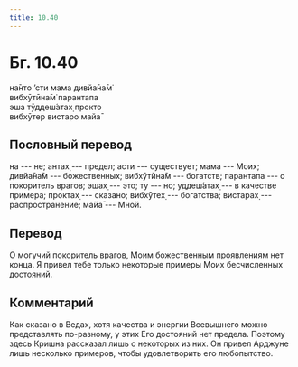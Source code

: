 ```yaml
---
title: 10.40
---
```


# Бг. 10.40
на̄нто ’сти мама дивйа̄на̄м̇<br/>
вибхӯтӣна̄м̇ парантапа<br/>
эша тӯддеш́атах̣ прокто<br/>
вибхӯтер вистаро майа̄
## Пословный перевод

на --- не; антах̣ --- предел; асти --- существует; мама --- Моих;
дивйа̄на̄м --- божественных; вибхӯтӣна̄м --- богатств; парантапа --- о
покоритель врагов; эшах̣ --- это; ту --- но; уддеш́атах̣ --- в качестве
примера; проктах̣ --- сказано; вибхӯтех̣ --- богатства; вистарах̣ ---
распространение; майа̄ --- Мной.

## Перевод

О могучий покоритель врагов, Моим божественным проявлениям нет конца. Я
привел тебе только некоторые примеры Моих бесчисленных достояний.

## Комментарий

Как сказано в Ведах, хотя качества и энергии Всевышнего можно
представлять по-разному, у этих Его достояний нет предела. Поэтому здесь
Кришна рассказал лишь о некоторых из них. Он привел Арджуне лишь
несколько примеров, чтобы удовлетворить его любопытство.
